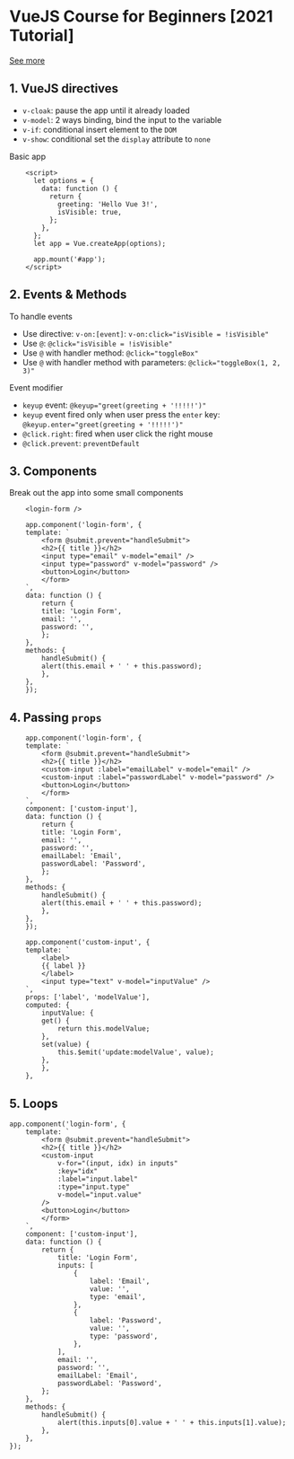 # VueJS Course for Beginners [2021 Tutorial]

[See more](https://www.youtube.com/watch?v=FXpIoQ_rT_c&t=394s)

## 1. VueJS directives

- `v-cloak`: pause the app until it already loaded
- `v-model`: 2 ways binding, bind the input to the variable
- `v-if`: conditional insert element to the `DOM`
- `v-show`: conditional set the `display` attribute to `none`

Basic app

```vue
    <script>
      let options = {
        data: function () {
          return {
            greeting: 'Hello Vue 3!',
            isVisible: true,
          };
        },
      };
      let app = Vue.createApp(options);

      app.mount('#app');
    </script>
```

## 2. Events & Methods

To handle events

- Use directive: `v-on:[event]`: `v-on:click="isVisible = !isVisible"`
- Use `@`: `@click="isVisible = !isVisible"`
- Use `@` with handler method: `@click="toggleBox"`
- Use `@` with handler method with parameters: `@click="toggleBox(1, 2, 3)"`

Event modifier

- `keyup` event: `@keyup="greet(greeting + '!!!!!')"`
- `keyup` event fired only when user press the `enter` key: `@keyup.enter="greet(greeting + '!!!!!')"`
- `@click.right`: fired when user click the right mouse
- `@click.prevent`: `preventDefault`

## 3. Components

Break out the app into some small components

```vue
    <login-form />
```

```vue
    app.component('login-form', {
    template: `
        <form @submit.prevent="handleSubmit">
        <h2>{{ title }}</h2>
        <input type="email" v-model="email" />
        <input type="password" v-model="password" />
        <button>Login</button>
        </form>
    `,
    data: function () {
        return {
        title: 'Login Form',
        email: '',
        password: '',
        };
    },
    methods: {
        handleSubmit() {
        alert(this.email + ' ' + this.password);
        },
    },
    });
```

## 4. Passing `props`

```vue
    app.component('login-form', {
    template: `
        <form @submit.prevent="handleSubmit">
        <h2>{{ title }}</h2>
        <custom-input :label="emailLabel" v-model="email" />
        <custom-input :label="passwordLabel" v-model="password" />
        <button>Login</button>
        </form>
    `,
    component: ['custom-input'],
    data: function () {
        return {
        title: 'Login Form',
        email: '',
        password: '',
        emailLabel: 'Email',
        passwordLabel: 'Password',
        };
    },
    methods: {
        handleSubmit() {
        alert(this.email + ' ' + this.password);
        },
    },
    });
```

```vue
    app.component('custom-input', {
    template: `
        <label>
        {{ label }}
        </label>
        <input type="text" v-model="inputValue" />
    `,
    props: ['label', 'modelValue'],
    computed: {
        inputValue: {
        get() {
            return this.modelValue;
        },
        set(value) {
            this.$emit('update:modelValue', value);
        },
        },
    },
```

## 5. Loops

```vue
app.component('login-form', {
    template: `
        <form @submit.prevent="handleSubmit">
        <h2>{{ title }}</h2>
        <custom-input 
            v-for="(input, idx) in inputs" 
            :key="idx" 
            :label="input.label" 
            :type="input.type" 
            v-model="input.value" 
        />
        <button>Login</button>
        </form>
    `,
    component: ['custom-input'],
    data: function () {
        return {
            title: 'Login Form',
            inputs: [
                {
                    label: 'Email',
                    value: '',
                    type: 'email',
                },
                {
                    label: 'Password',
                    value: '',
                    type: 'password',
                },
            ],
            email: '',
            password: '',
            emailLabel: 'Email',
            passwordLabel: 'Password',
        };
    },
    methods: {
        handleSubmit() {
            alert(this.inputs[0].value + ' ' + this.inputs[1].value);
        },
    },
});
```
